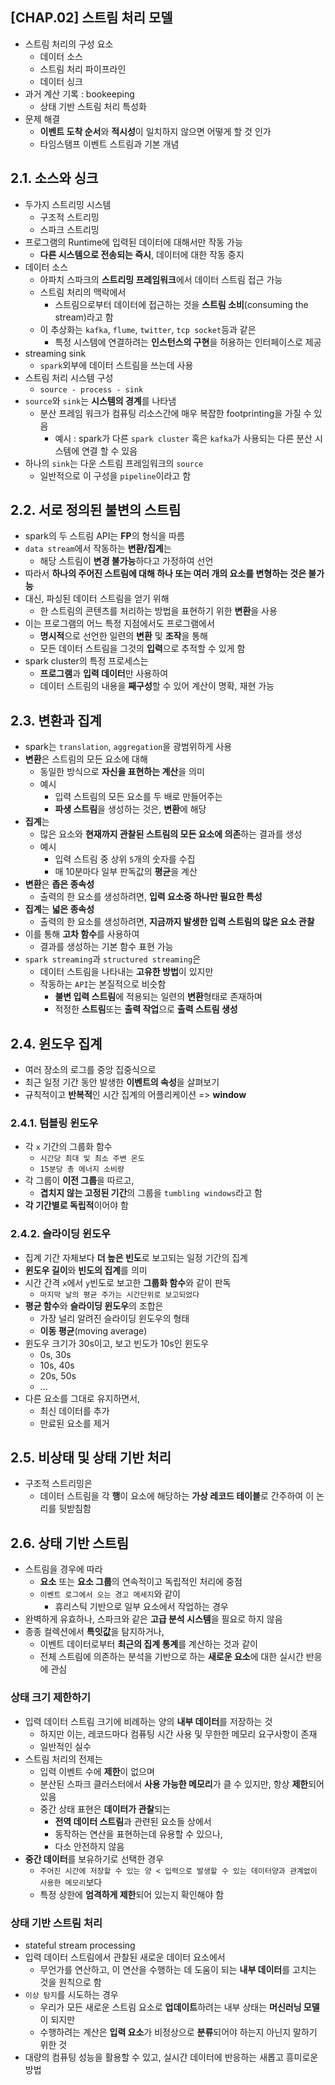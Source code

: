 ## [CHAP.02] 스트림 처리 모델
- 스트림 처리의 구성 요소
  - 데이터 소스
  - 스트림 처리 파이프라인
  - 데이터 싱크
- 과거 계산 기록 : bookeeping
  - 상태 기반 스트림 처리 특성화
- 문제 해결
  - **이벤트 도착 순서**와 **적시성**이 일치하지 않으면 어떻게 할 것 인가
  - 타임스탬프 이벤트 스트림과 기본 개념

## 2.1. 소스와 싱크
- 두가지 스트리밍 시스템
  - 구조적 스트리밍
  - 스파크 스트리밍
- 프로그램의 Runtime에 입력된 데이터에 대해서만 작동 가능
  - **다른 시스템으로 전송되는 즉시**, 데이터에 대한 작동 중지
- 데이터 소스
  - 아파치 스파크의 **스트리밍 프레임워크**에서 데이터 스트림 접근 가능
  - 스트림 처리의 맥락에서
    - 스트림으로부터 데이터에 접근하는 것을 **스트림 소비**(consuming the stream)라고 함
  - 이 추상화는 `kafka`, `flume`, `twitter`, `tcp socket`등과 같은
    - 특정 시스템에 연결하려는 **인스턴스의 구현**을 허용하는 인터페이스로 제공
- streaming sink
  - `spark`외부에 데이터 스트림을 쓰는데 사용
- 스트림 처리 시스템 구성
  - `source - process - sink`
- `source`와 `sink`는 **시스템의 경계**를 나타냄
  - 분산 프레임 워크가 컴퓨팅 리소스간에 매우 복잡한 footprinting을 가질 수 있음
    - 예시 : spark가 다른 `spark cluster` 혹은 `kafka`가 사용되는 다른 분산 시스템에 연결 할 수 있음
- 하나의 `sink`는 다운 스트림 프레임워크의 `source`
  - 일반적으로 이 구성을 `pipeline`이라고 함

## 2.2. 서로 정의된 불변의 스트림
- spark의 두 스트림 API는 **FP**의 형식을 따름
- `data stream`에서 작동하는 **변환/집계**는
  - 해당 스트림이 **변경 불가능**하다고 가정하여 선언
- 따라서 **하나의 주어진 스트림에 대해 하나 또는 여러 개의 요소를 변형하는 것은 불가능**
- 대신, 파싱된 데이터 스트림을 얻기 위해
  - 한 스트림의 콘텐츠를 처리하는 방법을 표현하기 위한 **변환**을 사용
- 이는 프로그램의 어느 특정 지점에서도 프로그램에서
  - **명시적**으로 선언한 일련의 **변환** 및 **조작**을 통해
  - 모든 데이터 스트림을 그것의 **입력**으로 추적할 수 있게 함
- spark cluster의 특정 프로세스는
  - **프로그램**과 **입력 데이터**만 사용하여
  - 데이터 스트림의 내용을 **째구성**할 수 있어 계산이 명확, 재현 가능

## 2.3. 변환과 집계
- spark는 `translation`, `aggregation`을 광범위하게 사용
- **변환**은 스트림의 모든 요소에 대해
  - 동일한 방식으로 **자신을 표현하는 계산**을 의미
  - 예시
    - 입력 스트림의 모든 요소를 두 배로 만들어주는
    - **파생 스트림**을 생성하는 것은, **변환**에 해당
- **집계**는
  - 많은 요소와 **현재까지 관찰된 스트림의 모든 요소에 의존**하는 결과를 생성
  - 예시
    - 입력 스트림 중 상위 `5`개의 숫자를 수집
    - 매 10분마다 일부 판독값의 **평균**을 계산
- **변환**은 **좁은 종속성**
  - 출력의 한 요소를 생성하려면, **입력 요소중 하나만 필요한 특성**
- **집계**는 **넓은 종속성**
  - 출력의 한 요소를 생성하려면, **지금까지 발생한 입력 스트림의 많은 요소 관찰**
- 이를 통해 **고차 함수**를 사용하여
  - 결과를 생성하는 기본 함수 표현 가능
- `spark streaming`과 `structured streaming`은
  - 데이터 스트림을 나타내는 **고유한 방법**이 있지만
  - 작동하는 `API`는 본질적으로 비슷함
    - **불변 입력 스트림**에 적용되는 일련의 **변환**형태로 존재하며
    - 적정한 **스트림**또는 **출력 작업**으로 **출력 스트림 생성**

## 2.4. 윈도우 집계
- 여러 장소의 로그를 중앙 집중식으로
- 최근 일정 기간 동안 발생한 **이벤트의 속성**을 살펴보기
- 규칙적이고 **반복적**인 시간 집계의 어플리케이션 => **window**

### 2.4.1. 텀블링 윈도우
- 각 `x` 기간의 그룹화 함수
  - `시간당 최대 및 최소 주변 온도`
  - `15분당 총 에너지 소비량`
- 각 그룹이 **이전 그룹**을 따르고,
  - **겹치지 않는 고정된 기간**의 그룹을 `tumbling windows`라고 함 
- **각 기간별로 독립적**이어야 함

### 2.4.2. 슬라이딩 윈도우
- 집계 기간 자체보다 **더 높은 빈도**로 보고되는 일정 기간의 집계
- **윈도우 길이**와 **빈도의 집계**를 의미
- 시간 간격 `x`에서 `y`빈도로 보고한 **그룹화 함수**와 같이 판독
  - `마지막 날의 평균 주가는 시간단위로 보고되었다`
- **평균 함수**와 **슬라이딩 윈도우**의 조합은
  - 가장 널리 알려진 슬라이딩 윈도우의 형태
  - **이동 평균**(moving average)
- 윈도우 크기가 30s이고, 보고 빈도가 10s인 윈도우
  - 0s, 30s
  - 10s, 40s
  - 20s, 50s
  - ...
- 다른 요소를 그대로 유지하면서,
  - 최신 데이터를 추가
  - 만료된 요소를 제거

## 2.5. 비상태 및 상태 기반 처리
- 구조적 스트리밍은
  - 데이터 스트림을 각 **행**이 요소에 해당하는 **가상 레코드 테이블**로 간주하여 이 논리를 뒷받침함

## 2.6. 상태 기반 스트림
- 스트림을 경우에 따라
  - **요소** 또는 **요소 그룹**의 연속적이고 독립적인 처리에 중점
  - `이벤트 로그에서 오는 경고 메세지`와 같이
    - 휴리스틱 기반으로 일부 요소에서 작업하는 경우
- 완벽하게 유효하나, 스파크와 같은 **고급 분석 시스템**을 필요로 하지 않음
- 종종 컬렉션에서 **특잇값**을 탐지하거나,
  - 이벤트 데이터로부터 **최근의 집계 통계**를 계산하는 것과 같이
  - 전체 스트림에 의존하는 분석을 기반으로 하는 **새로운 요소**에 대한 실시간 반응에 관심

### 상태 크기 제한하기
- 입력 데이터 스트림 크기에 비례하는 양의 **내부 데이터**를 저장하는 것
  - 하지만 이는, 레코드마다 컴퓨팅 시간 사용 및 무한한 메모리 요구사항이 존재
  - 일반적인 실수
- 스트림 처리의 전제는
  - 입력 이벤트 수에 **제한**이 없으며
  - 분산된 스파크 클러스터에서 **사용 가능한 메모리**가 클 수 있지만, 항상 **제한**되어 있음
  - 중간 상태 표현은 **데이터가 관찰**되는 
    - **전역 데이터 스트림**과 관련된 요소들 상에서
    - 동작하는 연산을 표현하는데 유용할 수 있으나,
    - 다소 안전하지 않음
- **중간 데이터**를 보유하기로 선택한 경우
  - `주어진 시간에 저장할 수 있는 양 < 입력으로 발생할 수 있는 데이터양과 관계없이 사용한 메모리`보다
  - 특정 상한에 **엄격하게 제한**되어 있는지 확인해야 함

### 상태 기반 스트림 처리
- stateful stream processing
- 입력 데이터 스트림에서 관찰된 새로운 데이터 요소에서
  - 무언가를 연산하고, 이 연산을 수행하는 데 도움이 되는 **내부 데이터**를 고치는 것을 원칙으로 함
- `이상 탐지`를 시도하는 경우
  - 우리가 모든 새로운 스트림 요소로 **업데이트**하려는 내부 상태는 **머신러닝 모델**이 되지만
  - 수행하려는 계산은 **입력 요소**가 비정상으로 **분류**되어야 하는지 아닌지 말하기 위한 것
- 대량의 컴퓨팅 성능을 활용할 수 있고, 실시간 데이터에 반응하는 새롭고 흥미로운 방법